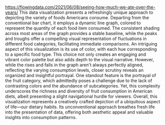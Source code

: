 https://flowingdata.com/2021/06/08/seeing-how-much-we-ate-over-the-years/
This data visualization presents a refreshingly unique approach to depicting the variety of foods Americans consume. Departing from the conventional bar chart, it employs a dynamic line graph, colored to represent the quantity of each food item consumed. The consistent shading across most areas of the graph provides a stable baseline, while the peaks and troughs offer a compelling visual representation of fluctuations in different food categories, facilitating immediate comparisons. An intriguing aspect of this visualization is its use of color, with each hue corresponding to a specific food type. This choice not only creates an engaging and vibrant color palette but also adds depth to the visual narrative. However, while the rises and falls in the graph aren't always perfectly aligned, reflecting the varying consumption levels, closer scrutiny reveals an organized and insightful portrayal. One standout feature is the portrayal of the fruit category, which admittedly poses a challenge due to the lack of contrasting colors and the abundance of subcategories. Yet, this complexity underscores the richness and diversity of fruit consumption in American diets, albeit presenting a slight navigational hurdle for viewers. Overall, this visualization represents a creatively crafted depiction of a ubiquitous aspect of life—our dietary habits. Its unconventional approach breathes fresh life into the presentation of data, offering both aesthetic appeal and valuable insights into consumption patterns.


